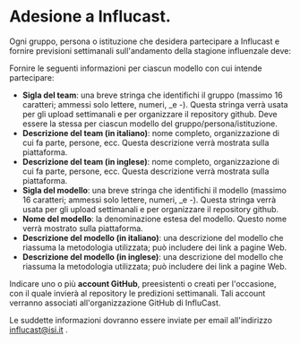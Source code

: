 # Adesione a Influcast.

Ogni gruppo, persona o istituzione che desidera partecipare a Influcast e fornire previsioni settimanali sull'andamento della stagione influenzale deve:

Fornire le seguenti informazioni per ciascun modello con cui intende partecipare:
* __Sigla del team__: una breve stringa che identifichi il gruppo (massimo 16 caratteri; ammessi solo lettere, numeri, _e -). Questa stringa verrà usata per gli upload settimanali e per organizzare il repository github. Deve essere la stessa per ciascun modello del gruppo/persona/istituzione.
* __Descrizione del team (in italiano)__: nome completo, organizzazione di cui fa parte, persone, ecc. Questa descrizione verrà mostrata sulla piattaforma.
* __Descrizione del team (in inglese)__: nome completo, organizzazione di cui fa parte, persone, ecc. Questa descrizione verrà mostrata sulla piattaforma.
* __Sigla del modello__: una breve stringa che identifichi il modello (massimo 16 caratteri; ammessi solo lettere, numeri, _e -). Questa stringa verrà usata per gli upload settimanali e per organizzare il repository github.
* __Nome del modello__: la denominazione estesa del modello. Questo nome verrà mostrato sulla piattaforma.
* __Descrizione del modello (in italiano)__: una descrizione del modello che riassuma la metodologia utilizzata; può includere dei link a pagine Web.
* __Descrizione del modello (in inglese)__: una descrizione del modello che riassuma la metodologia utilizzata; può includere dei link a pagine Web.


Indicare uno o più __account GitHub__, preesistenti o creati per l'occasione, con il quale invierà al repository le predizioni settimanali. Tali account verranno associati all'organizzazione GitHub di InfluCast.

Le suddette informazioni dovranno essere inviate per email all'indirizzo influcast@isi.it .
